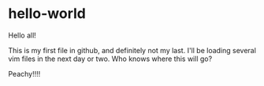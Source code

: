# hello-world

Hello all!

This is my first file in github, and definitely not my last.  I'll be loading several vim files in the next day or two.
Who knows where this will go?

Peachy!!!!
